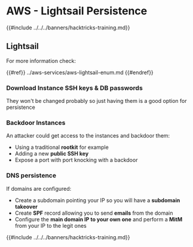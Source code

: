 # AWS - Lightsail Persistence

{{#include ../../../banners/hacktricks-training.md}}

## Lightsail

For more information check:

{{#ref}}
../aws-services/aws-lightsail-enum.md
{{#endref}}

### Download Instance SSH keys & DB passwords

They won't be changed probably so just having them is a good option for persistence

### Backdoor Instances

An attacker could get access to the instances and backdoor them:

- Using a traditional **rootkit** for example
- Adding a new **public SSH key**
- Expose a port with port knocking with a backdoor

### DNS persistence

If domains are configured:

- Create a subdomain pointing your IP so you will have a **subdomain takeover**
- Create **SPF** record allowing you to send **emails** from the domain
- Configure the **main domain IP to your own one** and perform a **MitM** from your IP to the legit ones

{{#include ../../../banners/hacktricks-training.md}}
